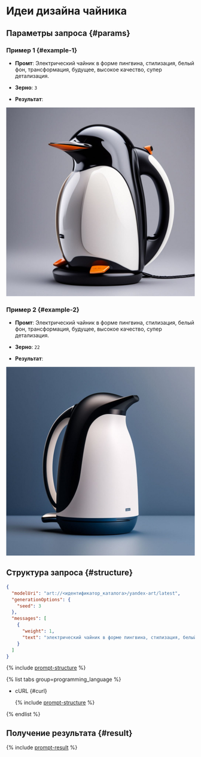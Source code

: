 # Идеи дизайна чайника

## Параметры запроса {#params}

### Пример 1 {#example-1}

* **Промт**: Электрический чайник в форме пингвина, стилизация, белый фон, трансформация, будущее, высокое качество, супер детализация.

* **Зерно**: `3`

* **Результат**:

![marketing-food](../../../_assets/yandexgpt/marketing-pot-22.jpeg)

### Пример 2 {#example-2}

* **Промт**: Электрический чайник в форме пингвина, стилизация, белый фон, трансформация, будущее, высокое качество, супер детализация.

* **Зерно**: `22`

* **Результат**:

![marketing-food](../../../_assets/yandexgpt/marketing-pot-3.jpeg)

## Структура запроса {#structure}

```json
{
  "modelUri": "art://<идентификатор_каталога>/yandex-art/latest",
  "generationOptions": {
    "seed": 3
  },
  "messages": [
    {
      "weight": 1,
      "text": "электрический чайник в форме пингвина, стилизация, белый фон, трансформация, будущее, высокое качество, супер детализация"
    }
  ]
}
```

{% include [prompt-structure](../../../_includes/foundation-models/yandexart/api-parameters.md) %}

{% list tabs group=programming_language %}

- cURL {#curl}

  {% include [prompt-structure](../../../_includes/foundation-models/yandexart/prompt-request.md) %}

{% endlist %}

## Получение результата {#result}

{% include [prompt-result](../../../_includes/foundation-models/yandexart/prompt-result.md) %}
